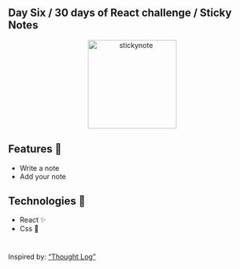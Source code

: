 ## Day Six / 30 days of React challenge / Sticky Notes

<p  align="center">
<img  src="https://media.giphy.com/media/osAcIGTSyeovPq6Xph/giphy.gif"  height="180" alt="stickynote">
</p>

## Features :unicorn: 
* Write a note
* Add your note

## Technologies :mag_right:
* React :sparkles:
* Css :nail_care:

#
Inspired by: [“Thought Log”](https://github.com/graceaveris/React.js_thought_log)
